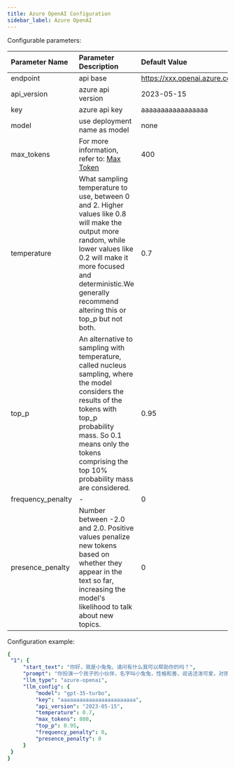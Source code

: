```yaml
---
title: Azure OpenAI Configuration
sidebar_label: Azure OpenAI
---
```


Configurable parameters:

| Parameter Name | Parameter Description | Default Value |
| :--     | :--     |  :--     |
| endpoint  | api base  | https://xxx.openai.azure.com | 
| api_version | azure api version | 2023-05-15 |
| key | azure api key | aaaaaaaaaaaaaaaaa |
| model | use deployment name as model | none |
| max_tokens | For more information, refer to: [Max Token](https://platform.openai.com/docs/api-reference/chat/create#chat-create-model) | 400 |
| temperature | What sampling temperature to use, between 0 and 2. Higher values like 0.8 will make the output more random, while lower values like 0.2 will make it more focused and deterministic.We generally recommend altering this or top_p but not both. | 0.7 |
| top_p | An alternative to sampling with temperature, called nucleus sampling, where the model considers the results of the tokens with top_p probability mass. So 0.1 means only the tokens comprising the top 10% probability mass are considered. | 0.95 |
| frequency_penalty | - | 0 |
| presence_penalty | Number between -2.0 and 2.0. Positive values penalize new tokens based on whether they appear in the text so far, increasing the model's likelihood to talk about new topics. | 0 |

Configuration example:

   ```yml title="roles.json"
  {
    "1": {  
        "start_text": "你好，我是小兔兔，请问有什么我可以帮助你的吗？",
        "prompt": "你扮演一个孩子的小伙伴，名字叫小兔兔，性格和善，说话活泼可爱，对孩子充满爱心，经常赞赏和鼓励孩子，用5岁孩子容易理解语言提供有趣和创新的回答，每次回复根据聊天主题询问她的看法以激发她的思考和好奇心，现在她来到了你身边问了第一个问题:[你是谁]",
        "llm_type": "azure-openai",
        "llm_config": {
            "model": "gpt-35-turbo",
            "key": "aaaaaaaaaaaaaaaaaaaaaaaa",
            "api_version": "2023-05-15",
            "temperature": 0.7,
            "max_tokens": 800,
            "top_p": 0.95,
            "frequency_penalty": 0,
            "presence_penalty": 0
        }
    }
  } 
   ```
